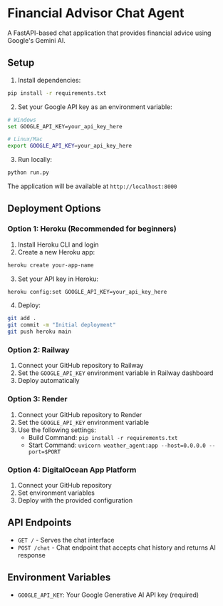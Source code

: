 # Financial Advisor Chat Agent

A FastAPI-based chat application that provides financial advice using Google's Gemini AI.

## Setup

1. Install dependencies:
```bash
pip install -r requirements.txt
```

2. Set your Google API key as an environment variable:
```bash
# Windows
set GOOGLE_API_KEY=your_api_key_here

# Linux/Mac
export GOOGLE_API_KEY=your_api_key_here
```

3. Run locally:
```bash
python run.py
```

The application will be available at `http://localhost:8000`

## Deployment Options

### Option 1: Heroku (Recommended for beginners)

1. Install Heroku CLI and login
2. Create a new Heroku app:
```bash
heroku create your-app-name
```

3. Set your API key in Heroku:
```bash
heroku config:set GOOGLE_API_KEY=your_api_key_here
```

4. Deploy:
```bash
git add .
git commit -m "Initial deployment"
git push heroku main
```

### Option 2: Railway

1. Connect your GitHub repository to Railway
2. Set the `GOOGLE_API_KEY` environment variable in Railway dashboard
3. Deploy automatically

### Option 3: Render

1. Connect your GitHub repository to Render
2. Set the `GOOGLE_API_KEY` environment variable
3. Use the following settings:
   - Build Command: `pip install -r requirements.txt`
   - Start Command: `uvicorn weather_agent:app --host=0.0.0.0 --port=$PORT`

### Option 4: DigitalOcean App Platform

1. Connect your GitHub repository
2. Set environment variables
3. Deploy with the provided configuration

## API Endpoints

- `GET /` - Serves the chat interface
- `POST /chat` - Chat endpoint that accepts chat history and returns AI response

## Environment Variables

- `GOOGLE_API_KEY`: Your Google Generative AI API key (required) 